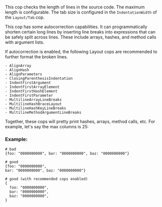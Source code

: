 This cop checks the length of lines in the source code.
The maximum length is configurable.
The tab size is configured in the `IndentationWidth`
of the `Layout/Tab` cop.

This cop has some autocorrection capabilities.
It can programmatically shorten certain long lines by
inserting line breaks into expressions that can be safely
split across lines. These include arrays, hashes, and
method calls with argument lists.

If autocorrection is enabled, the following Layout cops
are recommended to further format the broken lines.

    - AlignArray
    - AlignHash
    - AlignParameters
    - ClosingParenthesisIndentation
    - IndentFirstArgument
    - IndentFirstArrayElement
    - IndentFirstHashElement
    - IndentFirstParameter
    - MultilineArrayLineBreaks
    - MultilineHashBraceLayout
    - MultilineHashKeyLineBreaks
    - MultilineMethodArgumentLineBreaks

Together, these cops will pretty print hashes, arrays,
method calls, etc. For example, let's say the max columns
is 25:

### Example:

    # bad
    {foo: "0000000000", bar: "0000000000", baz: "0000000000"}

    # good
    {foo: "0000000000",
    bar: "0000000000", baz: "0000000000"}

    # good (with recommended cops enabled)
    {
      foo: "0000000000",
      bar: "0000000000",
      baz: "0000000000",
    }
